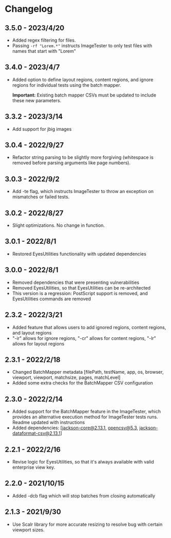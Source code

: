 # Changelog

## 3.5.0 - 2023/4/20
- Added regex filtering for files. 
- Passing `-rf "Lorem.*"` instructs ImageTester to only test files with names that start with "Lorem"

## 3.4.0 - 2023/4/7
- Added option to define layout regions, content regions, and ignore regions for individual tests using the batch mapper. 
  
    **Important:** Existing batch mapper CSVs must be updated to include these new parameters. 
  

## 3.3.2 - 2023/3/14
- Add support for jbig images

## 3.0.4 - 2022/9/27
- Refactor string parsing to be slightly more forgiving (whitespace is removed before parsing arguments like page numbers).

## 3.0.3 - 2022/9/2
- Add -te flag, which instructs ImageTester to throw an exception on mismatches or failed tests.

## 3.0.2 - 2022/8/27
- Slight optimizations. No change in function. 

## 3.0.1 - 2022/8/1
- Restored EyesUtilities functionality with updated dependencies

## 3.0.0 - 2022/8/1
- Removed dependencies that were presenting vulnerabilities
- Removed EyesUtilities, so that EyesUtilities can be re-architected
- This version is a regression: PostScript support is removed, and EyesUtilities commands are removed

## 2.3.2 - 2022/3/21
- Added feature that allows users to add ignored regions, content regions, and layout regions
- "-ir" allows for ignore regions, "-cr" allows for content regions, "-lr" allows for layout regions

## 2.3.1 - 2022/2/18
- Changed BatchMapper metadata [filePath, testName, app, os, browser, viewport, viewport, matchsize, pages, matchLevel]
- Added some extra checks for the BatchMapper CSV configuration

## 2.3.0 - 2022/2/14
- Added support for the BatchMapper feature in the ImageTester, which provides an alternative execution method for ImageTester tests runs. Readme updated with instructions
- Added dependencies: [jackson-core@2.13.1, opencsv@5.3, jackson-dataformat-csv@2.13.1]

## 2.2.1 - 2022/2/16
- Revise logic for EyesUtilities, so that it's always available with valid enterprise view key.

## 2.2.0 - 2021/10/15
- Added -dcb flag which will stop batches from closing automatically 

## 2.1.3 - 2021/9/30
- Use Scalr library for more accurate resizing to resolve bug with certain viewport sizes. 